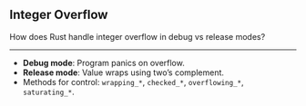 ## Integer Overflow

How does Rust handle integer overflow in debug vs release modes?

---

* **Debug mode**: Program panics on overflow.
* **Release mode**: Value wraps using two’s complement.
* Methods for control: `wrapping_*`, `checked_*`, `overflowing_*`, `saturating_*`.

